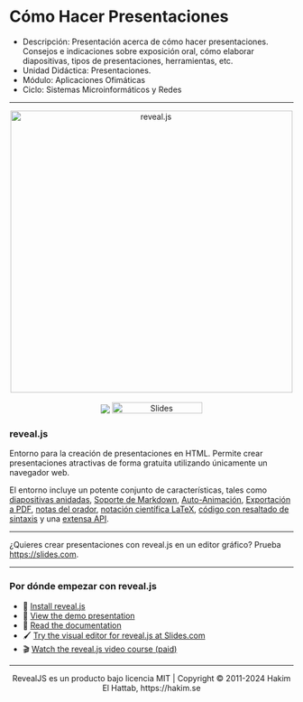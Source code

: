 # Cómo Hacer Presentaciones
- Descripción:  Presentación acerca de cómo hacer presentaciones. Consejos e indicaciones sobre exposición oral, cómo elaborar diapositivas, tipos de presentaciones, herramientas, etc.
- Unidad Didáctica: Presentaciones. 
- Módulo:  Aplicaciones Ofimáticas
- Ciclo:  Sistemas Microinformáticos y Redes

---

<p align="center">
  <a href="https://revealjs.com">
  <img src="https://hakim-static.s3.amazonaws.com/reveal-js/logo/v1/reveal-black-text-sticker.png" alt="reveal.js" width="500">
  </a>
  <br><br>
  <a href="https://github.com/hakimel/reveal.js/actions"><img src="https://github.com/hakimel/reveal.js/workflows/tests/badge.svg"></a>
  <a href="https://slides.com/"><img src="https://s3.amazonaws.com/static.slid.es/images/slides-github-banner-320x40.png?1" alt="Slides" width="160" height="20"></a>
</p>

### reveal.js 
Entorno para la creación de presentaciones en HTML. Permite crear presentaciones atractivas de forma gratuita utilizando únicamente un navegador web.

El entorno incluye un potente conjunto de características, tales como [diapositivas anidadas](https://revealjs.com/vertical-slides/), [Soporte de Markdown](https://revealjs.com/markdown/), [Auto-Animación](https://revealjs.com/auto-animate/), [Exportación a PDF](https://revealjs.com/pdf-export/), [notas del orador](https://revealjs.com/speaker-view/), [notación científica LaTeX](https://revealjs.com/math/), [código con resaltado de sintaxis](https://revealjs.com/code/) y una [extensa API](https://revealjs.com/api/).

---

¿Quieres crear presentaciones con reveal.js en un editor gráfico? Prueba <https://slides.com>.

---

### Por dónde empezar con reveal.js
- 🚀 [Install reveal.js](https://revealjs.com/installation)
- 👀 [View the demo presentation](https://revealjs.com/demo)
- 📖 [Read the documentation](https://revealjs.com/markup/)
- 🖌 [Try the visual editor for reveal.js at Slides.com](https://slides.com/)
- 🎬 [Watch the reveal.js video course (paid)](https://revealjs.com/course)

--- 
<div align="center">
  RevealJS es un producto bajo licencia MIT | Copyright © 2011-2024 Hakim El Hattab, https://hakim.se
</div>
